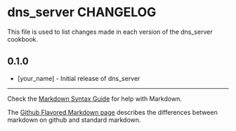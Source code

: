 dns_server CHANGELOG
====================

This file is used to list changes made in each version of the dns_server cookbook.

0.1.0
-----
- [your_name] - Initial release of dns_server

- - -
Check the [Markdown Syntax Guide](http://daringfireball.net/projects/markdown/syntax) for help with Markdown.

The [Github Flavored Markdown page](http://github.github.com/github-flavored-markdown/) describes the differences between markdown on github and standard markdown.
